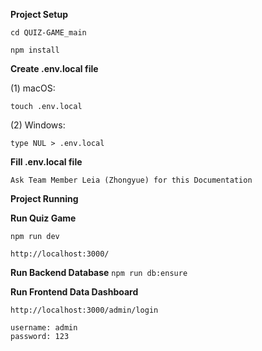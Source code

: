 ****Project Setup****

```
cd QUIZ-GAME_main
```
```
npm install
```

**Create .env.local file**

(1) macOS:
```
touch .env.local
```
(2) Windows:
```
type NUL > .env.local
```

**Fill .env.local file**
```
Ask Team Member Leia (Zhongyue) for this Documentation
```

****Project Running****

**Run Quiz Game**
```
npm run dev
```
```
http://localhost:3000/
```

**Run Backend Database**
``
npm run db:ensure
``

**Run Frontend Data Dashboard**
```
http://localhost:3000/admin/login
```
```
username: admin
password: 123
```
